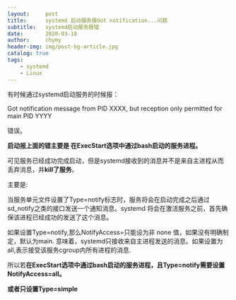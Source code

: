```yaml
---
layout:     post
title:      systemd 启动服务报Got notification...问题
subtitle:   systemd启动服务报错
date:       2020-03-10
author:     chymy
header-img: img/post-bg-article.jpg
catalog: true
tags:
    - systemd
    - Linux
---
```


有时候通过systemd启动服务的时候报：

Got notification message from PID XXXX, but reception only permitted for main PID YYYY

错误。

**启动报上面的错主要是 在ExecStart选项中通过bash启动的服务进程。**



可见服务已经成功完成启动，但是systemd接收到的消息并不是来自主进程从而丢弃消息，并**kill了服务**。

主要是:

当服务单元文件设置了Type=notify标志时，服务将会在启动完成之后通过sd_notify之类的接口发送一个通知消息。systemd 将会在激活服务之前，首先确保该进程已经成功的发送了这个消息。

如果设置Type=notify,那么NotifyAccess=只能设为非 none 值，如果没有明确制定，默认为main. 意味着，systemd只接收来自主进程发送的消息。如果设置为all,表示接受该服务cgroup内所有进程的消息.



所以若**在ExecStart选项中通过bash启动的服务进程，且Type=notify需要设置NotifyAccess=all。**

**或者只设置Type=simple**
